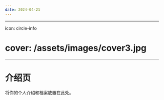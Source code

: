 ```yaml
---
date: 2024-04-21
---
```


---
icon: circle-info
# cover: /assets/images/cover3.jpg
---

# 介绍页
<!-- more -->
将你的个人介绍和档案放置在此处。

